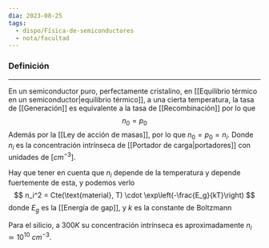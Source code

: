 ```yaml
---
dia: 2023-08-25
tags:
  - dispo/Física-de-semiconductores
  - nota/facultad
---
```

### Definición
---
En un semiconductor puro, perfectamente cristalino, en [[Equilibrio térmico en un semiconductor|equilibrio térmico]], a una cierta temperatura, la tasa de [[Generación]] es equivalente a la tasa de [[Recombinación]] por lo que $$ n_0 = p_0 $$
Además por la [[Ley de acción de masas]], por lo que $n_0 = p_0 = n_i$. Donde $n_i$ es la concentración intrínseca de [[Portador de carga|portadores]] con unidades de $[cm^{-3}]$. 

Hay que tener en cuenta que $n_i$ depende de la temperatura y depende fuertemente de esta, y podemos verlo $$ n_i^2 = Cte(\text{material}, T) \cdot \exp\left(-\frac{E_g}{kT}\right) $$ donde $E_g$ es la [[Energía de gap]], y $k$ es la constante de Boltzmann

Para el silicio, a $300K$ su concentración intrínseca es aproximadamente $n_i \simeq 10^{10} ~ cm^{-3}$.